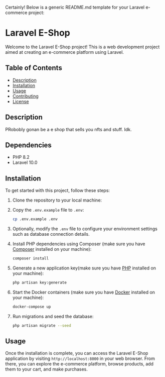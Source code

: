 Certainly! Below is a generic README.md template for your Laravel e-commerce project:

# Laravel E-Shop

Welcome to the Laravel E-Shop project! This is a web development project aimed at creating an e-commerce platform using Laravel.

## Table of Contents

- [Description](#description)
- [Installation](#installation)
- [Usage](#usage)
- [Contributing](#contributing)
- [License](#license)

## Description

PRobobly gonan be a e shop that sells you nfts and stuff. Idk.


## Dependencies
* PHP 8.2
* Laravel 10.0


## Installation

To get started with this project, follow these steps:

1. Clone the repository to your local machine:
2. Copy the `.env.example` file to `.env`:

   ```bash
   cp .env.example .env
   ```

3. Optionally, modify the `.env` file to configure your environment settings such as database connection details.

4. Install PHP dependencies using Composer (make sure you have [Composer](https://getcomposer.org) installed on your machine):

   ```bash
   composer install
   ```

5. Generate a new application key(make sure you have [PHP](https://www.php.net) installed on your machine):

   ```bash
   php artisan key:generate
   ```

6. Start the Docker containers (make sure you have [Docker](https://www.docker.com) installed on your machine):

   ```bash
   docker-compose up
   ```

7. Run migrations and seed the database:

   ```bash
   php artisan migrate --seed
   ```

## Usage

Once the installation is complete, you can access the Laravel E-Shop application by visiting `http://localhost:8000` in your web browser. From there, you can explore the e-commerce platform, browse products, add them to your cart, and make purchases.
